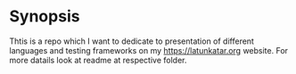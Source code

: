 # Synopsis
Thtis is a repo which I want to dedicate to presentation of different languages and testing frameworks on my https://latunkatar.org website. For more datails look at readme at respective folder.